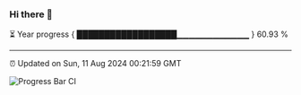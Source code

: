 ### Hi there 👋

⏳ Year progress { ██████████████████▁▁▁▁▁▁▁▁▁▁▁▁ } 60.93 %

---

⏰ Updated on Sun, 11 Aug 2024 00:21:59 GMT

![Progress Bar CI](https://github.com/liununu/liununu/workflows/Progress%20Bar%20CI/badge.svg)
